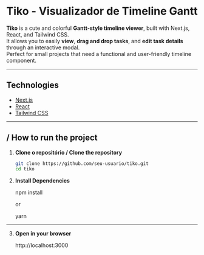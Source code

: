 # Tiko - Visualizador de Timeline Gantt

**Tiko** is a cute and colorful **Gantt-style timeline viewer**, built with Next.js, React, and Tailwind CSS.  
It allows you to easily **view**, **drag and drop tasks**, and **edit task details** through an interactive modal.  
Perfect for small projects that need a functional and user-friendly timeline component.

---

## Technologies

- [Next.js](https://nextjs.org/)
- [React](https://reactjs.org/)
- [Tailwind CSS](https://tailwindcss.com/)

---

## / How to run the project

1. **Clone o repositório / Clone the repository**

   ```bash
   git clone https://github.com/seu-usuario/tiko.git
   cd tiko


   ```

2. **Install Dependencies**

   npm install

   or

   yarn

---

3. **Open in your browser**

   http://localhost:3000
